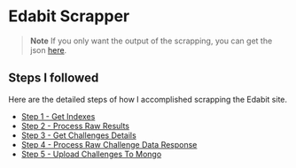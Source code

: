 # Edabit Scrapper

> **Note**
> If you only want the output of the scrapping, you can get the json [here](https://github.com/roeeyn/edabit-scrapper/tree/master/4_process_raw_challenge_data_response/assets).

## Steps I followed

Here are the detailed steps of how I accomplished scrapping the Edabit site.

- [Step 1 - Get Indexes](1_get_indexes/)
- [Step 2 - Process Raw Results](2_process_raw_results/)
- [Step 3 - Get Challenges Details](3_get_challenges_details/)
- [Step 4 - Process Raw Challenge Data Response](4_process_raw_challenge_data_response/)
- [Step 5 - Upload Challenges To Mongo](5_upload_challenges_to_mongo/)
